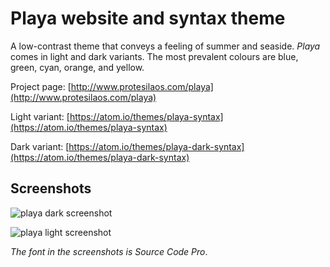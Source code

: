 # Playa website and syntax theme

A low-contrast theme that conveys a feeling of summer and seaside. *Playa* comes in light and dark variants. The most prevalent colours are blue, green, cyan, orange, and yellow.

Project page: [http://www.protesilaos.com/playa](http://www.protesilaos.com/playa)

Light variant: [https://atom.io/themes/playa-syntax](https://atom.io/themes/playa-syntax)

Dark variant: [https://atom.io/themes/playa-dark-syntax](https://atom.io/themes/playa-dark-syntax)

## Screenshots

![playa dark screenshot](https://raw.githubusercontent.com/protesilaos/prot16/master/playa/img/playa_dark_sample.png)

![playa light screenshot](https://raw.githubusercontent.com/protesilaos/prot16/master/playa/img/playa_light_sample.png)

*The font in the screenshots is Source Code Pro*.
